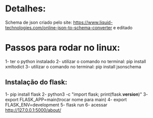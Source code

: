 
# Detalhes:
Schema de json criado pelo site: https://www.liquid-technologies.com/online-json-to-schema-converter e editado
# Passos para rodar no linux:
1- ter o python instalado
2- utilizar o comando no terminal: pip install xmltodict 
3- utilizar o comando no terminal: pip install jsonschema
## Instalação do flask:
1- pip install flask
2- python3 -c "import flask; print(flask.__version__)"
3- export FLASK_APP=main(trocar nome para main)
4- export FLASK_ENV=development
5- flask run
6- acessar http://127.0.0.1:5000/about/